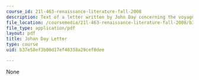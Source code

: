 ```yaml
---
course_id: 21l-463-renaissance-literature-fall-2008
description: Text of a letter written by John Day concerning the voyages of John Cabot.
file_location: /coursemedia/21l-463-renaissance-literature-fall-2008/b37e58ef3b00d17ef40338a29cef0dee_johan_day.pdf
file_type: application/pdf
layout: pdf
title: Johan Day Letter
type: course
uid: b37e58ef3b00d17ef40338a29cef0dee

---
```

None